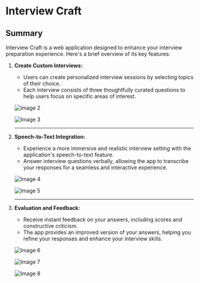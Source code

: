 # Interview Craft

## Summary

Interview Craft is a web application designed to enhance your interview preparation experience. Here's a brief overview of its key features:

1. **Create Custom Interviews:**
   - Users can create personalized interview sessions by selecting topics of their choice.
   - Each interview consists of three thoughtfully curated questions to help users focus on specific areas of interest.
   
   ![Image 2](https://github.com/0ku/InterviewCraft/assets/52251304/764f0f94-c575-4d39-92d9-4692aa0dee01.png)
   
   ![Image 3](https://github.com/0ku/InterviewCraft/assets/52251304/7465a875-7dad-4517-915a-5fee456b6949.png)
   
   --------------

2. **Speech-to-Text Integration:**
   - Experience a more immersive and realistic interview setting with the application's speech-to-text feature.
   - Answer interview questions verbally, allowing the app to transcribe your responses for a seamless and interactive experience.

   [](https://github.com/0ku/InterviewCraft/assets/52251304/26dd3898-73ba-4c4f-bdb0-a438b244114c)
   
   ![Image 4](https://github.com/0ku/InterviewCraft/assets/52251304/f1b381ff-83ee-49da-9464-b9a6bfed8801.png)
   
   ![Image 5](https://github.com/0ku/InterviewCraft/assets/52251304/f441b2da-22d2-41de-bdf2-ea8df067df13.png)
   
   --------------

3. **Evaluation and Feedback:**
   - Receive instant feedback on your answers, including scores and constructive criticism.
   - The app provides an improved version of your answers, helping you refine your responses and enhance your interview skills.
   
   ![Image 6](https://github.com/0ku/InterviewCraft/assets/52251304/c4fef17e-48ba-4635-aee8-1779e716e685.png)
   
   ![Image 7](https://github.com/0ku/InterviewCraft/assets/52251304/effb1666-4da3-462f-b1b8-9afb75945356.png)
   
   ![Image 8](https://github.com/0ku/InterviewCraft/assets/52251304/898ed6a2-1655-4e1b-80b7-5f906e5a624b.png)
